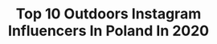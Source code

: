---
title: Top 10 Outdoors Instagram Influencers In Poland In 2020
description: >-
  Find top outdoors Instagram influencers in Poland in 2020. Most popular hashtags: #poland #outdoor #outdoortones #winter.
platform: Instagram
profiles:
  - username: "martynasoul"
    fullname: >-
      Martyna Soul
    location: "Poland"
    followers: 20752
    engagement: 955
    commentsToLikes: 0.057793
    id: ck0w12qhyh9w00i19uzbc0scu
    verified: false
    hashtags: "#renifer, #jesiennestylizacje, #outfitday, #discovernature"
  - username: "venatrix_joanna"
    fullname: >-
      Joanna
    location: "Poland"
    followers: 11610
    engagement: 1182
    commentsToLikes: 0.034650
    id: ck136vwei8i3s0i19pon7e14v
    verified: false
    hashtags: "#hubertus, #hunting, #safetyfirst, #jager"
  - username: "_wilder_things_"
    fullname: >-
      Wilder Things
    location: "Poland"
    followers: 4377
    engagement: 2283
    commentsToLikes: 0.035617
    id: ck6u9bl5pwlko0j71zqdpz4lp
    verified: false
    hashtags: "#borntoroam, #bieszczady, #artystycznapodroz, #wildchildcommunity"
  - username: "obiektywnyamator"
    fullname: >-
      ObiektywnyAmator | Poland
    location: "Poland"
    followers: 1396
    engagement: 3182
    commentsToLikes: 0.023171
    id: ck8tcv73b0t5b0j781jyfmldg
    verified: false
    hashtags: "#hiking, #caucasus, #lighthouse, #visitgermany"
  - username: "psychocki"
    fullname: >-
      
    location: "Poland"
    followers: 12136
    engagement: 585
    commentsToLikes: 0.042034
    id: ck5qd7238u4h10i11w9kd7od3
    verified: false
    hashtags: "#mszy, #piworzemie, #exploreoutdoors, #coffeelover"
  - username: "lukaszsupergan"
    fullname: >-
      Łukasz Supergan
    location: "Poland"
    followers: 10654
    engagement: 534
    commentsToLikes: 0.023251
    id: ck0ueeuasl4ud0i19zsyfje58
    verified: false
    hashtags: "#8ateam, #trip, #cold, #auroraborealis"
  - username: "gear_addicts"
    fullname: >-
      Gear Addicts
    location: "Poland"
    followers: 8206
    engagement: 818
    commentsToLikes: 0.021674
    id: ck6ucybfmi3oa0j716z0un511
    verified: false
    hashtags: "#explore, #kestrel, #hazard4eu, #milsim"
  - username: "keczi"
    fullname: >-
      𝑪𝒂𝒓𝒐𝒍𝒊𝒏𝒆🐱
    location: "Poland"
    followers: 22511
    engagement: 758
    commentsToLikes: 0.066627
    id: ck8t97gqen4pw0j78rz2x5yc7
    verified: false
    hashtags: "#macbookcase, #angelsclub, #smile, #quarantinelife"
  - username: "travelakcja"
    fullname: >-
      Monika
    location: "Poland"
    followers: 4138
    engagement: 2168
    commentsToLikes: 0.146559
    id: ck8t5d6fr9pwn0j78phmo8ktt
    verified: false
    hashtags: "#city, #instagram, #tatry360, #paradise"
  - username: "czasnawywczas"
    fullname: >-
      Czas na Wywczas 🗺️ Travel Blog
    location: "Poland"
    followers: 17900
    engagement: 508
    commentsToLikes: 0.087708
    id: ck139rm67mssy0i19mwabuflu
    verified: false
    hashtags: "#unlimitedmorocco, #turystyka, #monkeys, #mountainphotography"
---